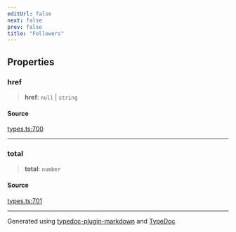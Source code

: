 ```yaml
---
editUrl: false
next: false
prev: false
title: "Followers"
---
```


## Properties

### href

> **href**: `null` \| `string`

#### Source

[types.ts:700](https://github.com/fostertheweb/spotify-web-sdk/blob/e412602/src/types.ts#L700)

***

### total

> **total**: `number`

#### Source

[types.ts:701](https://github.com/fostertheweb/spotify-web-sdk/blob/e412602/src/types.ts#L701)

***

Generated using [typedoc-plugin-markdown](https://www.npmjs.com/package/typedoc-plugin-markdown) and [TypeDoc](https://typedoc.org/)
